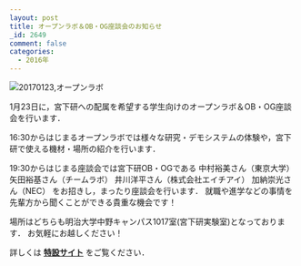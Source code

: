 ```yaml
---
layout: post
title: オープンラボ＆OB・OG座談会のお知らせ
_id: 2649
comment: false
categories:
  - 2016年
---
```


![20170123,オープンラボ](/wp-content/uploads/2017/01/20170123オープンラボ.jpg)

1月23日に，宮下研への配属を希望する学生向けのオープンラボ＆OB・OG座談会を行います．

16:30からはじまるオープンラボでは様々な研究・デモシステムの体験や，宮下研で使える機材・場所の紹介を行います．

19:30からはじまる座談会では宮下研OB・OGである
中村裕美さん（東京大学）
矢田裕基さん（チームラボ）
井川洋平さん（株式会社エイチアイ）
加納崇光さん（NEC）
をお招きし，まったり座談会を行います．
就職や進学などの事情を先輩方から聞くことができる貴重な機会です！

場所はどちらも明治大学中野キャンパス1017室(宮下研実験室)となっております．
お気軽にお越しください！

詳しくは **[特設サイト](https://event.miyashita.com/%E3%82%AA%E3%83%BC%E3%83%97%E3%83%B3%E3%83%A9%E3%83%9C/2017/)** をご覧ください．
